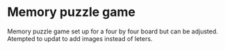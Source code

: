 # Memory puzzle game

Memory puzzle game set up for a four by four board but can be adjusted.
Atempted to updat to add images instead of leters.